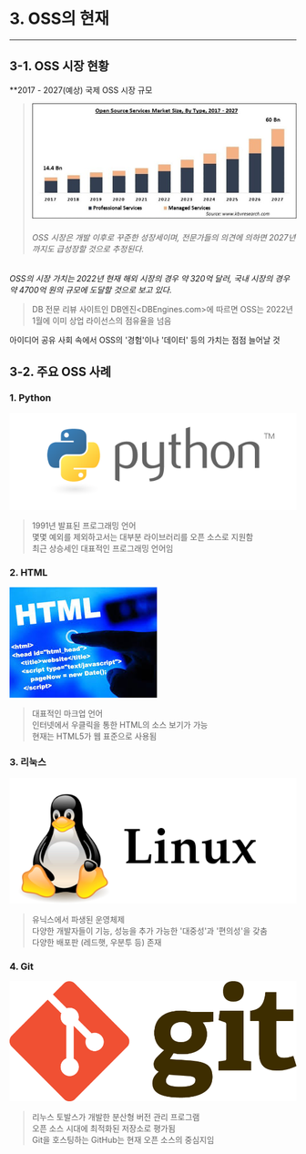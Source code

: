 <h1>3. OSS의 현재</h1>

---

<h2>3-1. OSS 시장 현황</h2>

 **2017 - 2027(예상) 국제 OSS 시장 규모
 
>![ossMS](OSSMS.jpg)
> <h6>OSS 시장은 개발 이후로 꾸준한 성장세이며, 전문가들의 의견에 의하면 2027년까지도 급성장할 것으로 추정된다.</h6>

*OSS의 시장 가치는 2022년 현재 해외 시장의 경우 약 320억 달러, 국내 시장의 경우 약 4700억 원의 규모에 도달할 것으로 보고 있다.*

> DB 전문 리뷰 사이트인 DB엔진<DBEngines.com>에 따르면
> OSS는 2022년 1월에 이미 상업 라이선스의 점유율을 넘음

아이디어 공유 사회 속에서 OSS의 '경험'이나 '데이터' 등의 가치는 점점 늘어날 것

<h2>3-2. 주요 OSS 사례</h2>

<h3>1. Python</h3>

![파이썬](python.png)
> 1991년 발표된 프로그래밍 언어<br>
> 몇몇 예외를 제외하고서는 대부분 라이브러리를 오픈 소스로 지원함<br>
> 최근 상승세인 대표적인 프로그래밍 언어임

<h3>2. HTML</h3>

![HTML](html.jpg)
> 대표적인 마크업 언어<br>
> 인터넷에서 우클릭을 통한 HTML의 소스 보기가 가능<br>
> 현재는 HTML5가 웹 표준으로 사용됨

<h3>3. 리눅스</h3>

![Linux](리눅스.png)
> 유닉스에서 파생된 운영체제<br>
> 다양한 개발자들이 기능, 성능을 추가 가능한 '대중성'과 '편의성'을 갖춤<br>
> 다양한 배포판 (레드햇, 우분투 등) 존재

<h3>4. Git</h3>

![Git](git.png)
> 리누스 토발스가 개발한 분산형 버전 관리 프로그램<br>
> 오픈 소스 시대에 최적화된 저장소로 평가됨<br>
> Git을 호스팅하는 GitHub는 현재 오픈 소스의 중심지임